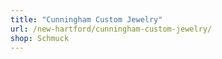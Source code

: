 ```yaml
---
title: "Cunningham Custom Jewelry"
url: /new-hartford/cunningham-custom-jewelry/
shop: Schmuck
---
```

